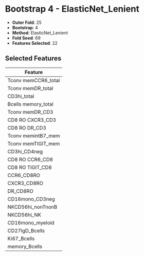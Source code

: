 # Bootstrap 4 - ElasticNet_Lenient

- **Outer Fold**: 25
- **Bootstrap**: 4
- **Method**: ElasticNet_Lenient
- **Fold Seed**: 69
- **Features Selected**: 22

## Selected Features

| Feature |
|---------|
| Tconv memCCR6_total |
| Tconv memDR_total |
| CD3hi_total |
| Bcells memory_total |
| Tconv memDR_CD3 |
| CD8 RO CXCR3_CD3 |
| CD8 RO DR_CD3 |
| Tconv memintB7_mem |
| Tconv memTIGIT_mem |
| CD3hi_CD4neg |
| CD8 RO CCR6_CD8 |
| CD8 RO TIGIT_CD8 |
| CCR6_CD8RO |
| CXCR3_CD8RO |
| DR_CD8RO |
| CD16mono_CD3neg |
| NKCD56hi_nonTnonB |
| NKCD56hi_NK |
| CD16mono_myeloid |
| CD27IgD_Bcells |
| Ki67_Bcells |
| memory_Bcells |
